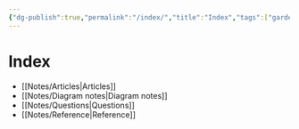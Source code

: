 ```yaml
---
{"dg-publish":true,"permalink":"/index/","title":"Index","tags":["gardenEntry"]}
---
```


# Index
- [[Notes/Articles\|Articles]]
- [[Notes/Diagram notes\|Diagram notes]]
- [[Notes/Questions\|Questions]]
- [[Notes/Reference\|Reference]]